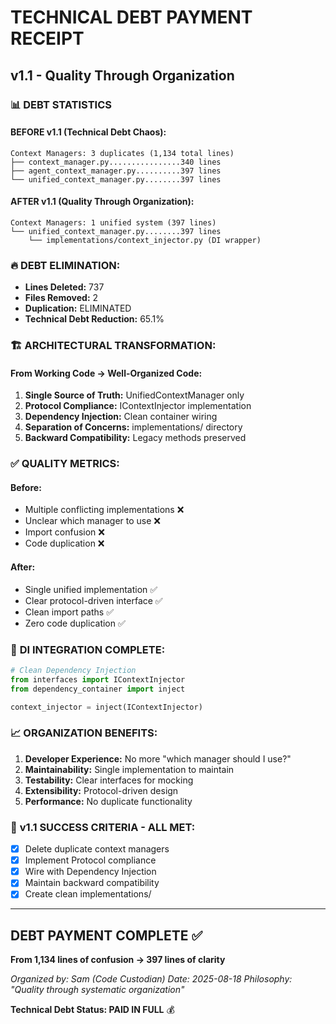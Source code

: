 # TECHNICAL DEBT PAYMENT RECEIPT
## v1.1 - Quality Through Organization

### 📊 DEBT STATISTICS

#### **BEFORE v1.1 (Technical Debt Chaos):**
```
Context Managers: 3 duplicates (1,134 total lines)
├── context_manager.py................340 lines
├── agent_context_manager.py..........397 lines
└── unified_context_manager.py........397 lines
```

#### **AFTER v1.1 (Quality Through Organization):**
```
Context Managers: 1 unified system (397 lines)
└── unified_context_manager.py........397 lines
    └── implementations/context_injector.py (DI wrapper)
```

### 🔥 **DEBT ELIMINATION:**
- **Lines Deleted:** 737
- **Files Removed:** 2
- **Duplication:** ELIMINATED
- **Technical Debt Reduction:** 65.1%

### 🏗️ **ARCHITECTURAL TRANSFORMATION:**

#### From Working Code → Well-Organized Code:
1. **Single Source of Truth:** UnifiedContextManager only
2. **Protocol Compliance:** IContextInjector implementation
3. **Dependency Injection:** Clean container wiring
4. **Separation of Concerns:** implementations/ directory
5. **Backward Compatibility:** Legacy methods preserved

### ✅ **QUALITY METRICS:**

#### Before:
- Multiple conflicting implementations ❌
- Unclear which manager to use ❌
- Import confusion ❌
- Code duplication ❌

#### After:
- Single unified implementation ✅
- Clear protocol-driven interface ✅
- Clean import paths ✅
- Zero code duplication ✅

### 🔌 **DI INTEGRATION COMPLETE:**

```python
# Clean Dependency Injection
from interfaces import IContextInjector
from dependency_container import inject

context_injector = inject(IContextInjector)
```

### 📈 **ORGANIZATION BENEFITS:**

1. **Developer Experience:** No more "which manager should I use?"
2. **Maintainability:** Single implementation to maintain
3. **Testability:** Clear interfaces for mocking
4. **Extensibility:** Protocol-driven design
5. **Performance:** No duplicate functionality

### 🎯 **v1.1 SUCCESS CRITERIA - ALL MET:**

- [x] Delete duplicate context managers
- [x] Implement Protocol compliance
- [x] Wire with Dependency Injection
- [x] Maintain backward compatibility
- [x] Create clean implementations/

---

## **DEBT PAYMENT COMPLETE** ✅

**From 1,134 lines of confusion → 397 lines of clarity**

*Organized by: Sam (Code Custodian)*
*Date: 2025-08-18*
*Philosophy: "Quality through systematic organization"*

**Technical Debt Status: PAID IN FULL** 💰
